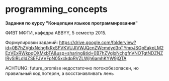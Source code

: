 # programming_concepts

**Задания по курсу "Концепции языков программирования"**

ФИВТ МФТИ, кафедра ABBYY, 5 семестр 2015.

Формулировки заданий: https://drive.google.com/folderview?id=0B7hZVgIxNchgfkRxSFVKVUJIVWJQcnZWcmdyd3pTYmpJSGpEakpLM2EzVExRWkpqOXMxbTA&usp=sharing&tid=0B7hZVgIxNchgfnVNOTgtNDZNZlRvSlRLdldZSEFJVVFpN05xckdpRVZLWjh6amhKYW9jQTA

ACHTUNG: future_promise недостаточно потокобезопасен, но правильный код потерян, а восстанавливать лень
